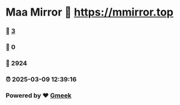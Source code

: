 # Maa Mirror :link: https://mmirror.top 
### :page_facing_up: [3](https://mmirror.top/tag.html) 
### :speech_balloon: 0 
### :hibiscus: 2924 
### :alarm_clock: 2025-03-09 12:39:16 
### Powered by :heart: [Gmeek](https://github.com/Meekdai/Gmeek)
